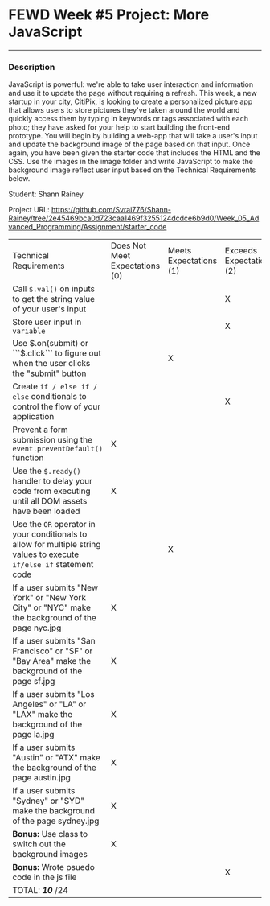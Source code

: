 # FEWD Week #5 Project: More JavaScript

---


### Description


JavaScript is powerful: we're able to take user interaction and information and use it to update the page without requiring a refresh. This week, a new startup in your city, CitiPix, is looking to create a personalized picture app that allows users to store pictures they've taken around the world and quickly access them by typing in keywords or tags associated with each photo; they have asked for your help to start building the front-end prototype. You will begin by building a web-app that will take a user's input and update the background image of the page based on that input. Once again, you have been given the starter code that includes the HTML and the CSS. Use the images in the image folder and write JavaScript to make the background image reflect user input based on the Technical Requirements  below.

Student: Shann Rainey

Project URL: https://github.com/Svrai776/Shann-Rainey/tree/2e45469bca0d723caa1469f3255124dcdce6b9d0/Week_05_Advanced_Programming/Assignment/starter_code

|                                                                                                                               |                                |                        |                          |
|-------------------------------------------------------------------------------------------------------------------------------|--------------------------------|------------------------|--------------------------|
| Technical Requirements                                                                                                        | Does Not Meet Expectations (0) | Meets Expectations (1) | Exceeds Expectations (2) |
| Call ```$.val()``` on inputs to get the string value of your user's input|    |    |  X  |
| Store user input in ```variable``` |    |    |  X  |
| Use $.on(submit) or ```$.click``` to figure out when the user clicks the "submit" button|    | X   |    |
| Create ```if / else if / else``` conditionals to control the flow of your application|    |    |  X  |
| Prevent a form submission using the ```event.preventDefault()``` function|  X  |    |    |
| Use the ```$.ready()``` handler to delay your code from executing until all DOM assets have been loaded|  X  |    |    |
| Use the ```OR``` operator in your conditionals to allow for multiple string values to execute ```if/else if``` statement code|    |  X  |    |
| If a user submits "New York" or "New York City" or "NYC" make the background of the page nyc.jpg| X   |    |    |
| If a user submits "San Francisco" or "SF" or "Bay Area" make the background of the page sf.jpg|  X  |    |    |
| If a user submits "Los Angeles" or "LA" or "LAX" make the background of the page la.jpg|  X  |    |    |
| If a user submits "Austin" or "ATX" make the background of the page austin.jpg|  X  |    |    |
| If a user submits "Sydney" or "SYD" make the background of the page sydney.jpg|  X  |    |    |
| **Bonus:** Use class to switch out the background images|  X  |    |    |
| **Bonus:** Wrote psuedo code in the js file|    |    |  X  |
| TOTAL: ___10___ /24                                                                                                              |                                |                        |                          |

